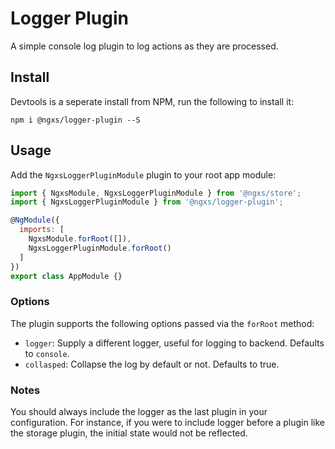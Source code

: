 # Logger Plugin
A simple console log plugin to log actions as they are processed.

## Install
Devtools is a seperate install from NPM, run the following to install it:

```
npm i @ngxs/logger-plugin --S
```

## Usage
Add the `NgxsLoggerPluginModule` plugin to your root app module:

```javascript
import { NgxsModule, NgxsLoggerPluginModule } from '@ngxs/store';
import { NgxsLoggerPluginModule } from '@ngxs/logger-plugin';

@NgModule({
  imports: [
    NgxsModule.forRoot([]),
    NgxsLoggerPluginModule.forRoot()
  ]
})
export class AppModule {}
```

### Options
The plugin supports the following options passed via the `forRoot` method:

- `logger`: Supply a different logger, useful for logging to backend. Defaults to `console`.
- `collasped`: Collapse the log by default or not. Defaults to true.

### Notes
You should always include the logger as the last plugin in your configuration.
For instance, if you were to include logger before a plugin like the storage
plugin, the initial state would not be reflected.
